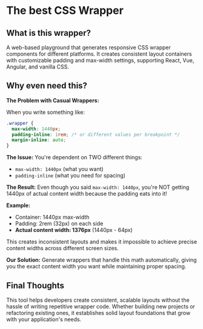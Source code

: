 # The best CSS Wrapper

## What is this wrapper?

A web-based playground that generates responsive CSS wrapper components for different platforms. It creates consistent layout containers with customizable padding and max-width settings, supporting React, Vue, Angular, and vanilla CSS.

## Why even need this?

**The Problem with Casual Wrappers:**

When you write something like:

```css
.wrapper {
  max-width: 1440px;
  padding-inline: 1rem; /* or different values per breakpoint */
  margin-inline: auto;
}
```

**The Issue:** You're dependent on TWO different things:

- `max-width: 1440px` (what you want)
- `padding-inline` (what you need for spacing)

**The Result:** Even though you said `max-width: 1440px`, you're NOT getting 1440px of actual content width because the padding eats into it!

**Example:**

- Container: 1440px max-width
- Padding: 2rem (32px) on each side
- **Actual content width: 1376px** (1440px - 64px)

This creates inconsistent layouts and makes it impossible to achieve precise content widths across different screen sizes.

**Our Solution:** Generate wrappers that handle this math automatically, giving you the exact content width you want while maintaining proper spacing.

## Final Thoughts

This tool helps developers create consistent, scalable layouts without the hassle of writing repetitive wrapper code. Whether building new projects or refactoring existing ones, it establishes solid layout foundations that grow with your application's needs.
